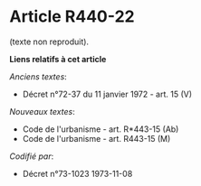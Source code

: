 # Article R440-22

(texte non reproduit).

**Liens relatifs à cet article**

_Anciens textes_:

  - Décret n°72-37 du 11 janvier 1972 - art. 15 (V)

_Nouveaux textes_:

  - Code de l'urbanisme - art. R*443-15 (Ab)
  - Code de l'urbanisme - art. R443-15 (M)

_Codifié par_:

  - Décret n°73-1023 1973-11-08
